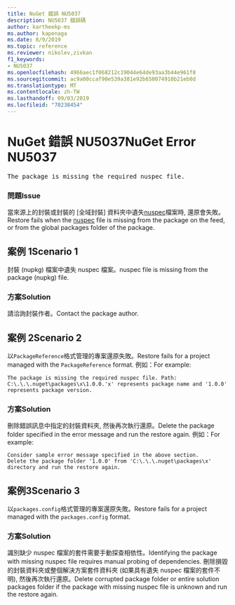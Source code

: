 ```yaml
---
title: NuGet 錯誤 NU5037
description: NU5037 錯誤碼
author: kartheekp-ms
ms.author: kapenaga
ms.date: 8/9/2019
ms.topic: reference
ms.reviewer: nikolev,zivkan
f1_keywords:
- NU5037
ms.openlocfilehash: 4966aec1f068212c19044e64de93aa3b44e961f8
ms.sourcegitcommit: ac9a00ccaf90e539a381e92b650074910b21eb0d
ms.translationtype: MT
ms.contentlocale: zh-TW
ms.lasthandoff: 09/03/2019
ms.locfileid: "70238454"
---
```

# <a name="nuget-error-nu5037"></a><span data-ttu-id="9b000-103">NuGet 錯誤 NU5037</span><span class="sxs-lookup"><span data-stu-id="9b000-103">NuGet Error NU5037</span></span>
<pre>The package is missing the required nuspec file.</pre>

### <a name="issue"></a><span data-ttu-id="9b000-104">問題</span><span class="sxs-lookup"><span data-stu-id="9b000-104">Issue</span></span>

<span data-ttu-id="9b000-105">當來源上的封裝或封裝的 [全域封裝] 資料夾中遺失[nuspec](../nuspec.md)檔案時, 還原會失敗。</span><span class="sxs-lookup"><span data-stu-id="9b000-105">Restore fails when the [nuspec](../nuspec.md) file is missing from the package on the feed, or from the global packages folder of the package.</span></span>

## <a name="scenario-1"></a><span data-ttu-id="9b000-106">案例 1</span><span class="sxs-lookup"><span data-stu-id="9b000-106">Scenario 1</span></span>

<span data-ttu-id="9b000-107">封裝 (nupkg) 檔案中遺失 nuspec 檔案。</span><span class="sxs-lookup"><span data-stu-id="9b000-107">nuspec file is missing from the package (nupkg) file.</span></span>

### <a name="solution"></a><span data-ttu-id="9b000-108">方案</span><span class="sxs-lookup"><span data-stu-id="9b000-108">Solution</span></span>

<span data-ttu-id="9b000-109">請洽詢封裝作者。</span><span class="sxs-lookup"><span data-stu-id="9b000-109">Contact the package author.</span></span> 

## <a name="scenario-2"></a><span data-ttu-id="9b000-110">案例 2</span><span class="sxs-lookup"><span data-stu-id="9b000-110">Scenario 2</span></span>

<span data-ttu-id="9b000-111">以`PackageReference`格式管理的專案還原失敗。</span><span class="sxs-lookup"><span data-stu-id="9b000-111">Restore fails for a project managed with the `PackageReference` format.</span></span> <span data-ttu-id="9b000-112">例如：</span><span class="sxs-lookup"><span data-stu-id="9b000-112">For example:</span></span>
```
The package is missing the required nuspec file. Path: C:\.\.\.nuget\packages\x\1.0.0.'x' represents package name and '1.0.0' represents package version.
```

### <a name="solution"></a><span data-ttu-id="9b000-113">方案</span><span class="sxs-lookup"><span data-stu-id="9b000-113">Solution</span></span>

<span data-ttu-id="9b000-114">刪除錯誤訊息中指定的封裝資料夾, 然後再次執行還原。</span><span class="sxs-lookup"><span data-stu-id="9b000-114">Delete the package folder specified in the error message and run the restore again.</span></span> <span data-ttu-id="9b000-115">例如：</span><span class="sxs-lookup"><span data-stu-id="9b000-115">For example:</span></span>
```
Consider sample error message specified in the above section.
Delete the package folder '1.0.0' from 'C:\.\.\.nuget\packages\x' directory and run the restore again.
```

## <a name="scenario-3"></a><span data-ttu-id="9b000-116">案例3</span><span class="sxs-lookup"><span data-stu-id="9b000-116">Scenario 3</span></span>

<span data-ttu-id="9b000-117">以`packages.config`格式管理的專案還原失敗。</span><span class="sxs-lookup"><span data-stu-id="9b000-117">Restore fails for a project managed with the `packages.config` format.</span></span>

### <a name="solution"></a><span data-ttu-id="9b000-118">方案</span><span class="sxs-lookup"><span data-stu-id="9b000-118">Solution</span></span>

<span data-ttu-id="9b000-119">識別缺少 nuspec 檔案的套件需要手動探查相依性。</span><span class="sxs-lookup"><span data-stu-id="9b000-119">Identifying the package with missing nuspec file requires manual probing of dependencies.</span></span> <span data-ttu-id="9b000-120">刪除損毀的封裝資料夾或整個解決方案套件資料夾 (如果具有遺失 nuspec 檔案的套件不明), 然後再次執行還原。</span><span class="sxs-lookup"><span data-stu-id="9b000-120">Delete corrupted package folder or entire solution packages folder if the package with missing nuspec file is unknown and run the restore again.</span></span>